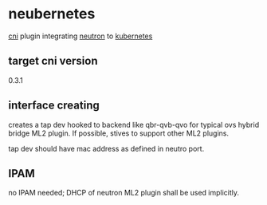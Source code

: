 # neubernetes
[cni](https://github.com/containernetworking/cni/blob/master/SPEC.md) plugin integrating [neutron](https://github.com/openstack/neutron) to [kubernetes](https://github.com/kubernetes/kubernetes)

## target cni version
0.3.1

## interface creating
creates a tap dev hooked to backend like qbr-qvb-qvo for typical ovs hybrid bridge ML2 plugin. If possible, stives to support other ML2 plugins.

tap dev should have mac address as defined in neutro port.

## IPAM
no IPAM needed; DHCP of neutron ML2 plugin shall be used implicitly.

